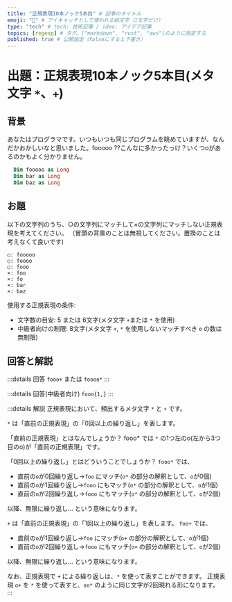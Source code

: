 ```yaml
---
title: "正規表現10本ノック5本目" # 記事のタイトル
emoji: "📝" # アイキャッチとして使われる絵文字（1文字だけ）
type: "tech" # tech: 技術記事 / idea: アイデア記事
topics: [regexp] # タグ。["markdown", "rust", "aws"]のように指定する
published: true # 公開設定（falseにすると下書き）
---
```

# 出題：正規表現10本ノック5本目(メタ文字 `*`、`+`)

## 背景

あなたはプログラマです。いつもいつも同じプログラムを眺めていますが、なんだかおかしいなと思いました。fooooo ??こんなに多かったっけ？いくつoがあるのかもよく分かりません。

```vb
  Dim fooooo as Long
  Dim bar as Long
  Dim baz as Long
```

## お題
以下の文字列のうち、○の文字列にマッチして×の文字列にマッチしない正規表現を考えてください。
（冒頭の背景のことは無視してください。置換のことは考えなくて良いです)

    ○: fooooo
    ○: foooo
    ○: fooo
    ×: foo
    ×: fo
    ×: bar
    ×: baz

使用する正規表現の条件:
  * 文字数の目安: 5 または 6文字(メタ文字 `+`または `*` を使用)
  * 中級者向けの制限: 8文字(メタ文字 `+`, `*` を使用しないマッチすべき `o` の数は無制限)

## 回答と解説

:::details 回答
`fooo+` または `foooo*`
:::

:::details 回答(中級者向け)
`fooo{1,}`
:::

:::details 解説
正規表現において、頻出するメタ文字 `*` と `+` です。

`*` は「直前の正規表現」の「0回以上の繰り返し」を表します。

「直前の正規表現」とはなんでしょうか？
 fooo* では `*` の1つ左のo(左から3つ目のo)が「直前の正規表現」です。

「0回以上の繰り返し」とはどういうことでしょうか？
`fooo*` では、
* 直前の`o`が0回繰り返し→`foo` にマッチ(`o*` の部分の解釈として、`o`が0個)
* 直前の`o`が1回繰り返し→`fooo` にもマッチ(`o*` の部分の解釈として、`o`が1個)
* 直前の`o`が2回繰り返し→`fooo` にもマッチ(`o*` の部分の解釈として、`o`が2個)

以降、無限に繰り返し…
という意味になります。

`+` は「直前の正規表現」の「1回以上の繰り返し」を表します。
`foo+` では、
* 直前の`o`が1回繰り返し→`foo` にマッチ(`o+` の部分の解釈として、`o`が1個)
* 直前の`o`が2回繰り返し→`fooo` にもマッチ(`o+` の部分の解釈として、`o`が2個)

以降、無限に繰り返し…
という意味になります。

なお、正規表現で `+` による繰り返しは、`*` を使って表すことができます。
正規表現 `o+` を `*` を使って表すと、`oo*` のように同じ文字が2回現れる形になります。
:::
